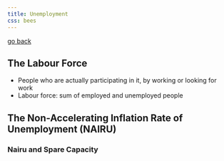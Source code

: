 ```yaml
---
title: Unemployment
css: bees
---
```


[go back](11Subjects/11Economics.md)

## The Labour Force
- People who are actually participating in it, by working or looking for work
- Labour force: sum of employed and unemployed people

## The Non-Accelerating Inflation Rate of Unemployment (NAIRU)

### Nairu and Spare Capacity